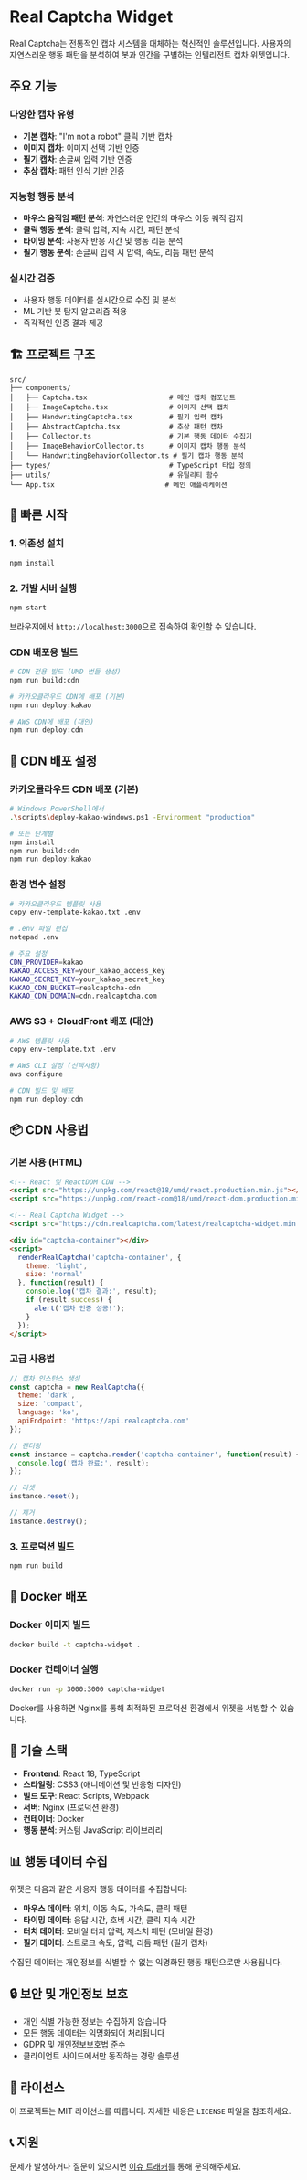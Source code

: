 # Real Captcha Widget

Real Captcha는 전통적인 캡차 시스템을 대체하는 혁신적인 솔루션입니다. 사용자의 자연스러운 행동 패턴을 분석하여 봇과 인간을 구별하는 인텔리전트 캡차 위젯입니다.

## 주요 기능

### 다양한 캡차 유형
- **기본 캡차**: "I'm not a robot" 클릭 기반 캡차
- **이미지 캡차**: 이미지 선택 기반 인증
- **필기 캡차**: 손글씨 입력 기반 인증  
- **추상 캡차**: 패턴 인식 기반 인증

### 지능형 행동 분석
- **마우스 움직임 패턴 분석**: 자연스러운 인간의 마우스 이동 궤적 감지
- **클릭 행동 분석**: 클릭 압력, 지속 시간, 패턴 분석
- **타이밍 분석**: 사용자 반응 시간 및 행동 리듬 분석
- **필기 행동 분석**: 손글씨 입력 시 압력, 속도, 리듬 패턴 분석

### 실시간 검증
- 사용자 행동 데이터를 실시간으로 수집 및 분석
- ML 기반 봇 탐지 알고리즘 적용
- 즉각적인 인증 결과 제공

## 🏗️ 프로젝트 구조

```
src/
├── components/
│   ├── Captcha.tsx                    # 메인 캡차 컴포넌트
│   ├── ImageCaptcha.tsx               # 이미지 선택 캡차
│   ├── HandwritingCaptcha.tsx         # 필기 입력 캡차
│   ├── AbstractCaptcha.tsx            # 추상 패턴 캡차
│   ├── Collector.ts                   # 기본 행동 데이터 수집기
│   ├── ImageBehaviorCollector.ts      # 이미지 캡차 행동 분석
│   └── HandwritingBehaviorCollector.ts # 필기 캡차 행동 분석
├── types/                             # TypeScript 타입 정의
├── utils/                             # 유틸리티 함수
└── App.tsx                           # 메인 애플리케이션
```

## 🚀 빠른 시작

### 1. 의존성 설치
```bash
npm install
```

### 2. 개발 서버 실행
```bash
npm start
```

브라우저에서 `http://localhost:3000`으로 접속하여 확인할 수 있습니다.

### CDN 배포용 빌드
```bash
# CDN 전용 빌드 (UMD 번들 생성)
npm run build:cdn

# 카카오클라우드 CDN에 배포 (기본)
npm run deploy:kakao

# AWS CDN에 배포 (대안)
npm run deploy:cdn
```

## 🚀 CDN 배포 설정

### 카카오클라우드 CDN 배포 (기본)
```bash
# Windows PowerShell에서
.\scripts\deploy-kakao-windows.ps1 -Environment "production"

# 또는 단계별
npm install
npm run build:cdn
npm run deploy:kakao
```

### 환경 변수 설정
```bash
# 카카오클라우드 템플릿 사용
copy env-template-kakao.txt .env

# .env 파일 편집
notepad .env

# 주요 설정
CDN_PROVIDER=kakao
KAKAO_ACCESS_KEY=your_kakao_access_key
KAKAO_SECRET_KEY=your_kakao_secret_key
KAKAO_CDN_BUCKET=realcaptcha-cdn
KAKAO_CDN_DOMAIN=cdn.realcaptcha.com
```

### AWS S3 + CloudFront 배포 (대안)
```bash
# AWS 템플릿 사용
copy env-template.txt .env

# AWS CLI 설정 (선택사항)
aws configure

# CDN 빌드 및 배포
npm run deploy:cdn
```

## 📦 CDN 사용법

### 기본 사용 (HTML)
```html
<!-- React 및 ReactDOM CDN -->
<script src="https://unpkg.com/react@18/umd/react.production.min.js"></script>
<script src="https://unpkg.com/react-dom@18/umd/react-dom.production.min.js"></script>

<!-- Real Captcha Widget -->
<script src="https://cdn.realcaptcha.com/latest/realcaptcha-widget.min.js"></script>

<div id="captcha-container"></div>
<script>
  renderRealCaptcha('captcha-container', {
    theme: 'light',
    size: 'normal'
  }, function(result) {
    console.log('캡차 결과:', result);
    if (result.success) {
      alert('캡차 인증 성공!');
    }
  });
</script>
```

### 고급 사용법
```javascript
// 캡차 인스턴스 생성
const captcha = new RealCaptcha({
  theme: 'dark',
  size: 'compact',
  language: 'ko',
  apiEndpoint: 'https://api.realcaptcha.com'
});

// 렌더링
const instance = captcha.render('captcha-container', function(result) {
  console.log('캡차 완료:', result);
});

// 리셋
instance.reset();

// 제거
instance.destroy();
```

### 3. 프로덕션 빌드
```bash
npm run build
```

## 🐳 Docker 배포

### Docker 이미지 빌드
```bash
docker build -t captcha-widget .
```

### Docker 컨테이너 실행
```bash
docker run -p 3000:3000 captcha-widget
```

Docker를 사용하면 Nginx를 통해 최적화된 프로덕션 환경에서 위젯을 서빙할 수 있습니다.

## 🔧 기술 스택

- **Frontend**: React 18, TypeScript
- **스타일링**: CSS3 (애니메이션 및 반응형 디자인)
- **빌드 도구**: React Scripts, Webpack
- **서버**: Nginx (프로덕션 환경)
- **컨테이너**: Docker
- **행동 분석**: 커스텀 JavaScript 라이브러리

## 📊 행동 데이터 수집

위젯은 다음과 같은 사용자 행동 데이터를 수집합니다:

- **마우스 데이터**: 위치, 이동 속도, 가속도, 클릭 패턴
- **타이밍 데이터**: 응답 시간, 호버 시간, 클릭 지속 시간
- **터치 데이터**: 모바일 터치 압력, 제스처 패턴 (모바일 환경)
- **필기 데이터**: 스트로크 속도, 압력, 리듬 패턴 (필기 캡차)

수집된 데이터는 개인정보를 식별할 수 없는 익명화된 행동 패턴으로만 사용됩니다.

## 🔒 보안 및 개인정보 보호

- 개인 식별 가능한 정보는 수집하지 않습니다
- 모든 행동 데이터는 익명화되어 처리됩니다
- GDPR 및 개인정보보호법 준수
- 클라이언트 사이드에서만 동작하는 경량 솔루션


## 📄 라이선스

이 프로젝트는 MIT 라이선스를 따릅니다. 자세한 내용은 `LICENSE` 파일을 참조하세요.

## 📞 지원

문제가 발생하거나 질문이 있으시면 [이슈 트래커](https://github.com/Find-Your-Humanity/captcha/issues)를 통해 문의해주세요. 